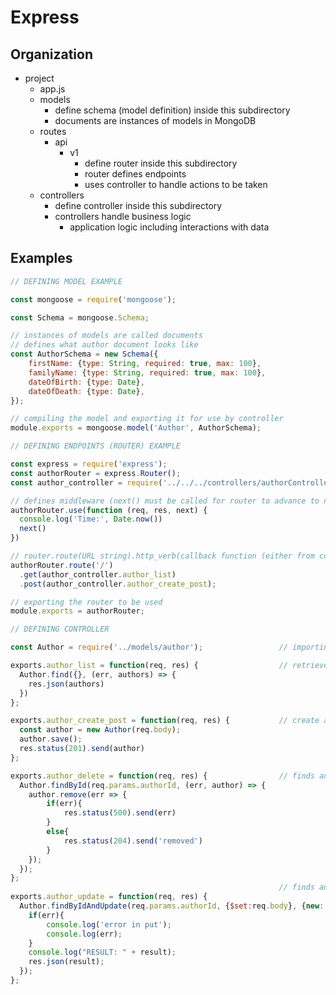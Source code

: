 # Express

## Organization

- project
  - app.js
  - models
    - define schema (model definition) inside this subdirectory
    - documents are instances of models in MongoDB
  - routes
    - api
      - v1
        - define router inside this subdirectory
        - router defines endpoints
        - uses controller to handle actions to be taken
  - controllers
    - define controller inside this subdirectory
    - controllers handle business logic
      - application logic including interactions with data

## Examples

```javascript
// DEFINING MODEL EXAMPLE

const mongoose = require('mongoose');

const Schema = mongoose.Schema;

// instances of models are called documents
// defines what author document looks like
const AuthorSchema = new Schema({
    firstName: {type: String, required: true, max: 100},
    familyName: {type: String, required: true, max: 100},
    dateOfBirth: {type: Date},
    dateOfDeath: {type: Date},
});

// compiling the model and exporting it for use by controller
module.exports = mongoose.model('Author', AuthorSchema);
```

```javascript
// DEFINING ENDPOINTS (ROUTER) EXAMPLE

const express = require('express');
const authorRouter = express.Router();                                        // creating a new router
const author_controller = require('../../../controllers/authorController');   // importing controller

// defines middleware (next() must be called for router to advance to next middleware/endpoint)
authorRouter.use(function (req, res, next) {
  console.log('Time:', Date.now())
  next()
})

// router.route(URL string).http_verb(callback function (either from controller or not))
authorRouter.route('/')
  .get(author_controller.author_list)  
  .post(author_controller.author_create_post);

// exporting the router to be used
module.exports = authorRouter;
```

```javascript
// DEFINING CONTROLLER

const Author = require('../models/author');                 // importing the model

exports.author_list = function(req, res) {                  // retrieve list of all Authors (for use with GET)
  Author.find({}, (err, authors) => {
    res.json(authors)
  })
};

exports.author_create_post = function(req, res) {           // create a new Author (for use with POST)  
  const author = new Author(req.body); 
  author.save();
  res.status(201).send(author) 
};

exports.author_delete = function(req, res) {                // finds and deletes an Author (for use with DELETE)
  Author.findById(req.params.authorId, (err, author) => {
    author.remove(err => {
        if(err){
            res.status(500).send(err)
        }
        else{
            res.status(204).send('removed')
        }
    });
  });
};
                                                            // finds an Author and updates (for use with PUT)
exports.author_update = function(req, res) {
  Author.findByIdAndUpdate(req.params.authorId, {$set:req.body}, {new: true}, function(err, result) {
    if(err){
        console.log('error in put');
        console.log(err);
    }
    console.log("RESULT: " + result);
    res.json(result);
  });
};
```
